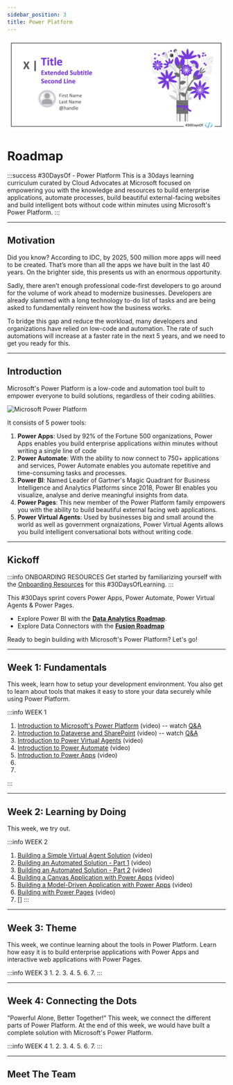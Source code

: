 ```yaml
---
sidebar_position: 3
title: Power Platform
---
```


![Banner Placeholder](./../../static/img/banners/purple-flowers.png) 

# Roadmap

:::success #30DaysOf - Power Platform
This is a 30days learning curriculum curated by Cloud Advocates at Microsoft focused on empowering you with the knowledge and resources to build enterprise applications, automate processes, build beautiful external-facing websites and build intelligent bots without code within minutes using Microsoft's Power Platform.
:::

---

## Motivation

Did you know? According to IDC, by 2025, 500 million more apps will need to be created. That’s more than all the apps we have built in the last 40 years. On the brighter side, this presents us with an enormous opportunity.

Sadly, there aren’t enough professional code-first developers to go around for the volume of work ahead to modernize businesses. Developers are already slammed with a long technology to-do list of tasks and are being asked to fundamentally reinvent how the business works. 

To bridge this gap and reduce the workload, many developers and organizations have relied on low-code and automation. The rate of such automations will increase at a faster rate in the next 5 years, and we need to get you ready for this.

---

## Introduction
Microsoft's Power Platform is a low-code and automation tool built to empower everyone to build solutions, regardless of their coding abilities. 

![Microsoft Power Platform](https://techcommunity.microsoft.com/t5/image/serverpage/image-id/380778iB5B49453239171B2/image-size/large?v=v2&px=999)

It consists of 5 power tools:
1. **Power Apps**: Used by 92% of the Fortune 500 organizations, Power Apps enables you build enterprise applications within minutes without writing a single line of code
2. **Power Automate**: With the ability to now connect to 750+ applications and services, Power Automate enables you automate repetitive and time-consuming tasks and processes.
3. **Power BI**: Named Leader of Gartner's Magic Quadrant for Business Intelligence and Analytics Platforms since 2018, Power BI enables you visualize, analyse and derive meaningful insights from data. 
4. **Power Pages**: This new member of the Power Platform family empowers you with the ability to build beautiful external facing web applications.
5. **Power Virtual Agents**: Used by businesses big and small around the world as well as government orgnaizations, Power Virtual Agents allows you build intelligent conversational bots without writing code.

---

## Kickoff

:::info ONBOARDING RESOURCES
Get started by familiarizing yourself with the [Onboarding Resources](https://aka.ms/Pre30DL) for this #30DaysOfLearning.
:::

This #30Days sprint covers Power Apps, Power Automate, Power Virtual Agents & Power Pages. 
 * Explore Power BI with the [**Data Analytics Roadmap**](./06-data-analytics.md).
 * Explore Data Connectors with the [**Fusion Roadmap**](./04-fusion.md)



Ready to begin building with Microsoft's Power Platform? 
Let's go!


---

## Week 1: Fundamentals
This week, learn how to setup your development environment. You also get to learn about tools that makes it easy to store your data securely while using Power Platform.

:::info WEEK 1 
 1. [Introduction to Microsoft's Power Platform​](http://aka.ms/30DL-PowerPlatformDay1) (video) -- watch [Q&A](https://youtu.be/sNtkfyt8WSE)
 2. [Introduction to Dataverse and SharePoint](http://aka.ms/30DL-PowerPlatformDay2) (video) -- watch [Q&A](https://youtu.be/1feWyHQwZhc)
 3. [Introduction to Power Virtual Agents](https://aka.ms/30DL-PowerPlatformDay3) (video)
 4. [Introduction to Power Automate](http://aka.ms/30DL-PowerPlatformDay5) (video)
 5. [Introduction to Power Apps](http://aka.ms/30DL-PowerPlatformDay10) (video)
 6. 
 7.
:::

---

## Week 2: Learning by Doing
This week, we try out.

:::info WEEK 2 
 1. [Building a Simple Virtual Agent Solution](http://aka.ms/30DL-PowerPlatformDay4) (video)
 2. [Building an Automated Solution - Part 1](http://aka.ms/30DL-PowerPlatformDay8) (video)
 3. [Building an Automated Solution - Part 2](http://aka.ms/30DL-PowerPlatformDay9) (video)
 4. [Building a Canvas Application with Power Apps](http://aka.ms/30DL-PowerPlatformDay11) (video)
 5. [Building a Model-Driven Application with Power Apps](http://aka.ms/30DL-PowerPlatformDay12) (video)
 6. [Building with Power Pages](http://aka.ms/30DL-PowerPlatformDay15) (video)
 7. []
:::

---

## Week 3: Theme
This week, we continue learning about the tools in Power Platform. Learn how easy it is to build enterprise applications with Power Apps and interactive web applications with Power Pages.

:::info WEEK 3 
 1.
 2.
 3.
 4.
 5.
 6.
 7.
:::

---

## Week 4: Connecting the Dots
"Powerful Alone, Better Together!" This week, we connect the different parts of Power Platform. At the end of this week, we would have built a complete solution with Microsoft's Power Platform.

:::info WEEK 4
 1.
 2.
 3.
 4.
 5.
 6.
 7.
:::

---

## Meet The Team
 
